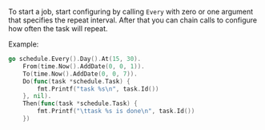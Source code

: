 To start a job, start configuring by calling `Every` with zero or one argument that specifies the repeat interval.
After that you can chain calls to configure how often the task will repeat.

Example:
```go
go schedule.Every().Day().At(15, 30).
    From(time.Now().AddDate(0, 0, 1)).
    To(time.Now().AddDate(0, 0, 7)).
    Do(func(task *schedule.Task) {
        fmt.Printf("task %s\n", task.Id())
    }, nil).
    Then(func(task *schedule.Task) {
        fmt.Printf("\ttask %s is done\n", task.Id())
    })
```